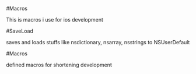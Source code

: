 #Macros

This is macros i use for ios development


#SaveLoad

saves and loads stuffs like nsdictionary, nsarray, nsstrings to NSUserDefault

#Macros

defined macros for shortening development
